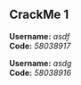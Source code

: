 ## CrackMe 1

**Username:** *asdf*  
**Code:** *58038917*  

**Username:** *asdg*  
**Code:** *58038916*  
